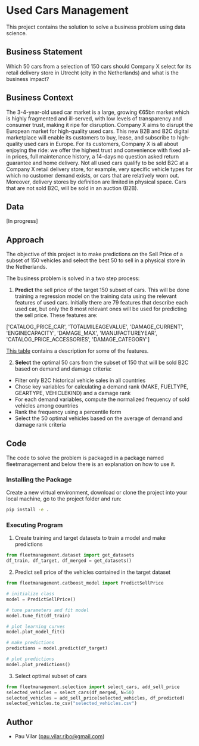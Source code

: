 # Used Cars Management

This project contains the solution to solve a business problem using data science.

## Business Statement

Which 50 cars from a selection of 150 cars should Company X select for its retail delivery store in Utrecht (city in the Netherlands) and what is the business impact?

## Business Context

The 3-4-year-old used car market is a large, growing €65bn market which is highly fragmented and ill-served, with low levels of transparency and consumer trust, making it ripe for disruption.
Company X aims to disrupt the European market for high-quality used cars. This new B2B and B2C digital marketplace will enable its customers to buy, lease, and subscribe to high-quality used cars in Europe.
For its customers, Company X is all about enjoying the ride: we offer the highest trust and convenience with fixed all-in prices, full maintenance history, a 14-days no question asked return guarantee and home delivery. Not all used cars qualify to be sold B2C at a Company X retail delivery store, for example, very specific vehicle types for which no customer demand exists, or cars that are relatively worn out. Moreover, delivery stores by definition are limited in physical space. Cars that are not sold B2C, will be sold in an auction (B2B).

## Data
[In progress]

## Approach

The objective of this project is to make predictions on the Sell Price of a subset of 150 vehicles and select the best 50 to sell in a physical store in the Netherlands.

The business problem is solved in a two step process:

1. **Predict** the sell price of the target 150 subset of cars. This will be done training a regression model on the training data using the relevant features of used cars. Initially there are 79 features that describe each used car, but only the 8 most relevant ones will be used for predicting the sell price. These features are:

['CATALOG_PRICE_CAR', 'TOTALMILEAGEVALUE', 'DAMAGE_CURRENT', 'ENGINECAPACITY', 'DAMAGE_MAX', 'MANUFACTUREYEAR', 'CATALOG_PRICE_ACCESSORIES', 'DAMAGE_CATEGORY']

[This table]('data/CASE_DAMAGE_LABELS_INFO.xlsx') contains a description for some of the features.

2. **Select** the optimal 50 cars from the subset of 150 that will be sold B2C based on demand and damage criteria:

- Filter only B2C historical vehicle sales in all countries
- Chose key variables for calculating a demand rank (MAKE, FUELTYPE, GEARTYPE, VEHICLEKIND) and a damage rank
- For each demand variables, compute the normalized frequency of sold vehicles among countries 
- Rank the frequency using a percentile form
- Select the 50 optimal vehicles based on the average of demand and damage rank criteria

## Code

The code to solve the problem is packaged in a package named fleetmanagement and below there is an explanation on how to use it.

### Installing the Package

Create a new virtual environment, download or clone the project into your local machine, go to the project folder and run:
```bash
pip install -e .
```
### Executing Program

1. Create training and target datasets to train a model and make predictions
```python
from fleetmanagement.dataset import get_datasets
df_train, df_target, df_merged = get_datasets()
```
2. Predict sell price of the vehicles contained in the target dataset
```python
from fleetmanagement.catboost_model import PredictSellPrice

# initialize class
model = PredictSellPrice()

# tune parameters and fit model
model.tune_fit(df_train)

# plot learning curves
model.plot_model_fit()

# make predictions
predictions = model.predict(df_target)

# plot predictions
model.plot_predictions()
```
3. Select optimal subset of cars
```python
from fleetmanagement.selection import select_cars, add_sell_price
selected_vehicles = select_cars(df_merged, N=50)
selected_vehicles = add_sell_price(selected_vehicles, df_predicted)
selected_vehicles.to_csv("selected_vehicles.csv")
```

## Author

* Pau Vilar (pau.vilar.ribo@gmail.com)
